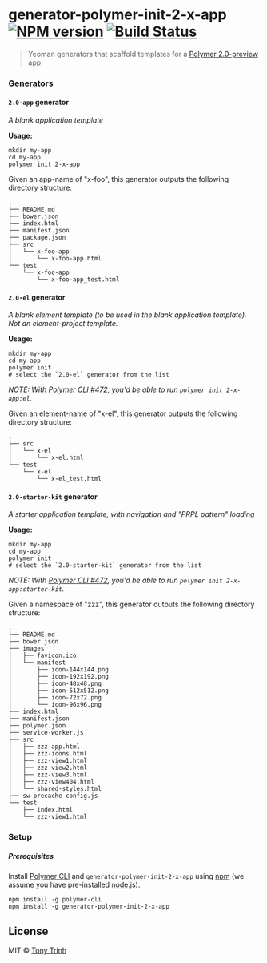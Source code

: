 # generator-polymer-init-2-x-app [![NPM version][npm-image]][npm-url] [![Build Status][travis-image]][travis-url]
> Yeoman generators that scaffold templates for a [Polymer 2.0-preview](https://github.com/polymer/polymer/tree/2.0-preview) app

### Generators

#### `2.0-app` generator

*A blank application template*

**Usage:**

    mkdir my-app
    cd my-app
    polymer init 2-x-app

Given an app-name of "x-foo", this generator outputs the following directory structure:

    .
    ├── README.md
    ├── bower.json
    ├── index.html
    ├── manifest.json
    ├── package.json
    ├── src
    │   └── x-foo-app
    │       └── x-foo-app.html
    └── test
        └── x-foo-app
            └── x-foo-app_test.html


#### `2.0-el` generator

*A blank element template (to be used in the blank application template). Not an element-project template.*

**Usage:**

    mkdir my-app
    cd my-app
    polymer init
    # select the `2.0-el` generator from the list

*NOTE: With [Polymer CLI #472](https://github.com/Polymer/polymer-cli/pull/472), you'd be able to run `polymer init 2-x-app:el`.*

Given an element-name of "x-el", this generator outputs the following directory structure:

    .
    ├── src
    │   └── x-el
    │       └── x-el.html
    └── test
        └── x-el
            └── x-el_test.html


#### `2.0-starter-kit` generator

*A starter application template, with navigation and "PRPL pattern" loading*

**Usage:**

    mkdir my-app
    cd my-app
    polymer init
    # select the `2.0-starter-kit` generator from the list

*NOTE: With [Polymer CLI #472](https://github.com/Polymer/polymer-cli/pull/472), you'd be able to run `polymer init 2-x-app:starter-kit`.*

Given a namespace of "zzz", this generator outputs the following directory structure:

    .
    ├── README.md
    ├── bower.json
    ├── images
    │   ├── favicon.ico
    │   └── manifest
    │       ├── icon-144x144.png
    │       ├── icon-192x192.png
    │       ├── icon-48x48.png
    │       ├── icon-512x512.png
    │       ├── icon-72x72.png
    │       └── icon-96x96.png
    ├── index.html
    ├── manifest.json
    ├── polymer.json
    ├── service-worker.js
    ├── src
    │   ├── zzz-app.html
    │   ├── zzz-icons.html
    │   ├── zzz-view1.html
    │   ├── zzz-view2.html
    │   ├── zzz-view3.html
    │   ├── zzz-view404.html
    │   └── shared-styles.html
    ├── sw-precache-config.js
    └── test
        ├── index.html
        └── zzz-view1.html


### Setup

##### Prerequisites

Install
[Polymer CLI](https://www.polymer-project.org/1.0/docs/tools/polymer-cli)
and `generator-polymer-init-2-x-app` using
[npm](https://www.npmjs.com/) 
(we assume you have pre-installed [node.js](https://nodejs.org/)).

    npm install -g polymer-cli
    npm install -g generator-polymer-init-2-x-app


## License

MIT © [Tony Trinh](https://github.com/tony19)


[npm-image]: https://badge.fury.io/js/generator-polymer-init-2-x-app.svg
[npm-url]: https://npmjs.org/package/generator-polymer-init-2-x-app
[travis-image]: https://travis-ci.org/tony19/generator-polymer-init-2-x-app.svg?branch=master
[travis-url]: https://travis-ci.org/tony19/generator-polymer-init-2-x-app
[daviddm-image]: https://david-dm.org/tony19/generator-polymer-init-2-x-app.svg?theme=shields.io
[daviddm-url]: https://david-dm.org/tony19/generator-polymer-init-2-x-app
[coveralls-image]: https://coveralls.io/repos/tony19/generator-polymer-init-2-x-app/badge.svg
[coveralls-url]: https://coveralls.io/r/tony19/generator-polymer-init-2-x-app
